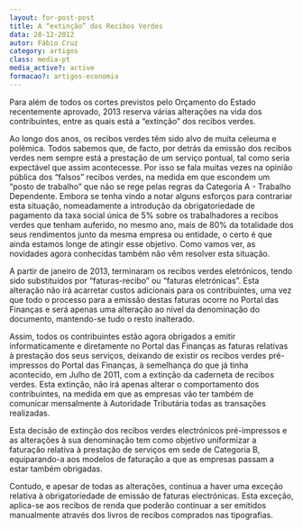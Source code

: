 ```yaml
---
layout: for-post-post
title: A “extinção” dos Recibos Verdes
data: 28-12-2012
autor: Fábio Cruz
category: artigos
class: media-pt
media_active?: active
formacao?: artigos-economia
---
```

 
Para além de todos os cortes previstos pelo Orçamento do Estado recentemente aprovado, 2013 reserva várias alterações na vida dos contribuintes, entre as quais está a “extinção” dos recibos verdes.

Ao longo dos anos, os recibos verdes têm sido alvo de muita celeuma e polémica. Todos sabemos que, de facto, por detrás da emissão dos recibos verdes nem sempre está a prestação de um serviço pontual, tal como seria expectável que assim acontecesse. Por isso se fala muitas vezes na opinião pública dos “falsos” recibos verdes, na medida em que escondem um “posto de trabalho” que não se rege pelas regras da Categoria A - Trabalho Dependente. Embora se tenha vindo a notar alguns esforços para contrariar esta situação, nomeadamente a introdução da obrigatoriedade de pagamento da taxa social única de 5% sobre os trabalhadores a recibos verdes que tenham auferido, no mesmo ano, mais de 80% da totalidade dos seus rendimentos junto da mesma empresa ou entidade, o certo é que ainda estamos longe de atingir esse objetivo. Como vamos ver, as novidades agora conhecidas também não vêm resolver esta situação.

A partir de janeiro de 2013, terminaram os recibos verdes eletrónicos, tendo sido substituídos por “faturas-recibo” ou “faturas eletrónicas”. Esta alteração não irá acarretar custos adicionais para os contribuintes, uma vez que todo o processo para a emissão destas faturas ocorre no Portal das Finanças e será apenas uma alteração ao nível da denominação do documento, mantendo-se tudo o resto inalterado.

Assim, todos os contribuintes estão agora obrigados a emitir informaticamente e diretamente no Portal das Finanças as faturas relativas à prestação dos seus serviços, deixando de existir os recibos verdes pré-impressos do Portal das Finanças, à semelhança do que já tinha acontecido, em Julho de 2011, com a extinção da caderneta de recibos verdes. Esta extinção, não irá apenas alterar o comportamento dos contribuintes, na medida em que as empresas vão ter também de comunicar mensalmente à Autoridade Tributária todas as transações realizadas.

Esta decisão de extinção dos recibos verdes electrónicos pré-impressos e as alterações à sua denominação tem como objetivo uniformizar a faturação relativa à prestação de serviços em sede de Categoria B, equiparando-a aos modelos de faturação a que as empresas passam a estar também obrigadas.

Contudo, e apesar de todas as alterações, continua a haver uma exceção relativa à obrigatoriedade de emissão de faturas electrónicas. Esta exceção, aplica-se aos recibos de renda que poderão continuar a ser emitidos manualmente através dos livros de recibos comprados nas tipografias.